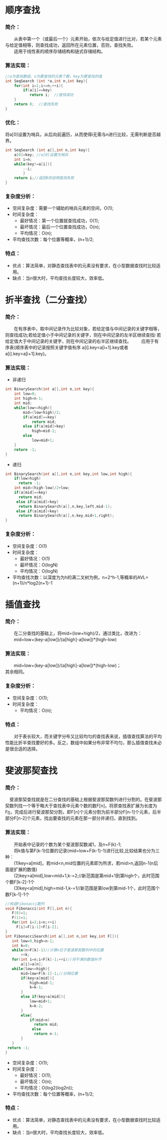 # 顺序查找
### 简介：  
　　从表中第一个（或最后一个）元素开始，依次与给定值进行比对，若某个元素与给定值相等，则查找成功，返回所在元素位置，否则，查找失败。  
　　适用于线性表的顺序存储结构和链式存储结构。  
### 算法实现：
```cpp
//a为查找数组，n为要查找的元素个数，key为要查找的值
int SeqSearch (int *a,int n,int key){
    for(int i=1;i<=n;++i){
        if(a[i]==key)
           return i;  //查找成功
    }
    return 0;  //查找失败
}
```
### 优化：
将a[0]设置为哨兵，从后向前遍历，从而使得i无需与n进行比较，无需判断是否越界。
```cpp
int SeqSearch (int a[],int n,int key){
    a[0]=key; //a[0]设置为哨兵
    int i=n;
    while(key!=a[i]){
        --i;
        }
    return i;//返回0则说明查找失败
}
```
### 复杂度分析：
* 空间复杂度：需要一个辅助的哨兵元素的空间，O(1);
* 时间复杂度：
  * 最好情况：第一个位置就查找成功，O(1);
  * 最坏情况：最后一个位置查找成功，O(n);
  * 平均情况：O(n);
* 平均查找次数：每个位置等概率，(n+1)/2;
### 特点：
* 优点：算法简单，对静态查找表中的元素没有要求，在小型数据查找时比较适用。  
* 缺点：当n很大时，平均查找长度较大，效率低。
# 折半查找（二分查找）
### 简介：
　　在有序表中，取中间记录作为比较对象，若给定值与中间记录的关键字相等，则查找成功;若给定值小于中间记录的关键字，则在中间记录的左半区继续查找i 若给定值大于中间记录的关键字，则在中间记录的右半区继续查找。
　　应用于有序表(顺序表中的记录按照关键字值有序 a[i].key<a[i+1].key或者a[i].key>a[i+1].key)。
### 算法实现：
* 非递归
```cpp
int BinarySearch(int a[],int n,int key){
    int low=0;
    int high=n-1;
    int mid;
    while(low<=high){
        mid=(low+high)/2;
        if(a[mid]==key)
            return mid;
        else if(a[mid]>key)
            high=mid-1;
        else
            low=mid+1;
    }
    return -1;
}
```
* 递归
```cpp
int BinarySearch(int a[],int n,int key,int low,int high){
    if(low>high)
      return -1;
    int mid=(high-low)/2+low;
    if(a[mid]==key)
      return mid;
     else if(a[mid]>key)
      return BinarySearch(a[],n,key,left,mid-1);
     else if(a[mid]<key)
      return BinarySearch(a[],n,key,mid+1,right);
}
```
### 复杂度分析：
* 空间复杂度：O(1)
* 时间复杂度：
  * 最好情况：O(1)
  * 最坏情况：O(logN)
  * 平均情况：O(logN)
* 平均查找次数：以深度为为h的满二叉树为例，n=2^h-1,等概率的AVL=(n+1)/n*log2(n+1)-1
# 插值查找
### 简介：  
　　在二分查找的基础上，将mid=(low+high)/2，通过类比，改进为：  
　　mid=low+(key-a[low])/(a[high]-a[low])*(high-low)
### 算法实现：
　　mid=low+(key-a[low])/(a[high]-a[low])*(high-low)；  
   其余相同。
### 复杂度分析：
* 空间复杂度：O(1);
* 时间复杂度：
  * 平均情况：O(n);
### 特点：　　
　　对于表长较大，而关键字分布又比较均匀的查找表来说，插值查找算法的平均性能比折半查找要好的多。反之，数组中如果分布非常不均匀，那么插值查找未必是很合适的选择。
# 斐波那契查找
### 简介：  
  　斐波那契查找就是在二分查找的基础上根据斐波那契数列进行分割的。在斐波那契数列找一个等于略大于查找表中元素个数的数F[n]，将原查找表扩展为长度为F[n](如果要补充元素，则补充重复最后一个元素，直到满足F[n]个元素)，完成后进行斐波那契分割，即F[n]个元素分割为前半部分F[n-1]个元素，后半部分F[n-2]个元素，找出要查找的元素在那一部分并递归，直到找到。
### 算法实现：　　　
　　开始表中记录的个数为某个斐波那契数减1，及n=F(k)-1;  
　　将k值与第F(k-1)位置的记录(mid=low+F(k-1)-1)进行比较,比较结果也分为三种：  
　　(1)key=a[mid]，若mid<n,mid位置的元素即为所求，若mid>n,返回n-1(n后面是扩展的数值)  
　　(2)key>a[mid],low=mid+1,k-=2;//新范围是第mid+1到第high个，此时范围个数F[k-2]-1个  
　　(3)key<a[mid],high=mid-1,k-=1//新范围是第low到第mid-1个，此时范围个数F[k-1]-1个  
 
 ```cpp
 //构造Fibonacci数列
 void Fibonacci(int F[],int n){
    F(0)=1;
    F(1)=1;
    for(int i=2;i<n;++i)
      F[i]=F[i-1]+F[i-2];
 }
 int FibonacciSearch(int a[],int n,int key,int F[]){
    int low=0,high=n-1;
    int k=0;
    while(n>F[k]-1)//计算n位于斐波那契数列中的位置
        ++k;
    for(int i=n;i<F[k]-1;++i)//将不满的数值补齐
        a[i]=a[n];
    while(low<=high){
        mid=low+F[k-1]-1;//分隔位置
        if(key<a[mid]){
            high=mid-1;
            k=k-1;
        }
        else if(key>a[mid]){
            low=mid+1;
            k=k-2;
        }
        else{
            if(mid<n)
              return mid;
             else
              return n-1;
        }
    }
  return -1;  
 }
 ```
* 空间复杂度：O(1);
* 时间复杂度：
  * 最好情况：O(1);
  * 最坏情况：O(n);
  * 平均情况：O(log2(log2n));
* 平均查找次数：每个位置等概率，(n+1)/2;
### 特点：
* 优点：算法简单，对静态查找表中的元素没有要求，在小型数据查找时比较适用。  
* 缺点：当n很大时，平均查找长度较大，效率低。
